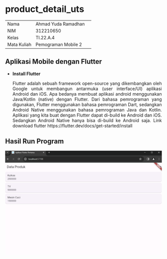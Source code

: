 # product_detail_uts



|             |                        |           |
| ----------- | ---------------------- | ---       |
| Nama        | Ahmad Yuda Ramadhan                |
| NIM         | 312210650                          |
| Kelas       | TI.22.A.4                          |
| Mata Kuliah | Pemograman Mobile 2                |

## Aplikasi Mobile dengan **Flutter**

- **Install Flutter** <br>
  <p align="justify">Flutter adalah sebuah framework open-source yang dikembangkan oleh Google untuk
  membangun antarmuka (user interface/UI) aplikasi Android dan iOS.
  Apa bedanya membuat aplikasi android menggunakan Java/Kotlin (native) dengan Flutter.
  Dari bahasa pemrograman yang digunakan, Flutter menggunakan bahasa pemrograman Dart,
  sedangkan Android Native menggunakan bahasa pemrograman Java dan Kotlin. Aplikasi yang
  kita buat dengan Flutter dapat di-build ke Android dan iOS. Sedangkan Android Native hanya
  bisa di-build ke Android saja. Link download flutter https://flutter.dev/docs/get-started/install</p>

## Hasil Run Program ##

![img](screenshot/Screenshot%20.png)